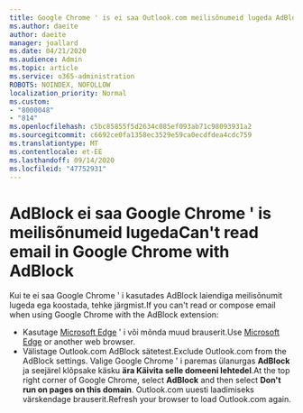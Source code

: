 ```yaml
---
title: Google Chrome ' is ei saa Outlook.com meilisõnumeid lugeda AdBlock
ms.author: daeite
author: daeite
manager: joallard
ms.date: 04/21/2020
ms.audience: Admin
ms.topic: article
ms.service: o365-administration
ROBOTS: NOINDEX, NOFOLLOW
localization_priority: Normal
ms.custom:
- "8000048"
- "814"
ms.openlocfilehash: c5bc85855f5d2634c085ef093ab71c98093931a2
ms.sourcegitcommit: c6692ce0fa1358ec3529e59ca0ecdfdea4cdc759
ms.translationtype: MT
ms.contentlocale: et-EE
ms.lasthandoff: 09/14/2020
ms.locfileid: "47752931"
---
```

# <a name="cant-read-email-in-google-chrome-with-adblock"></a><span data-ttu-id="3b0fd-102">AdBlock ei saa Google Chrome ' is meilisõnumeid lugeda</span><span class="sxs-lookup"><span data-stu-id="3b0fd-102">Can't read email in Google Chrome with AdBlock</span></span>

<span data-ttu-id="3b0fd-103">Kui te ei saa Google Chrome ' i kasutades AdBlock laiendiga meilisõnumit lugeda ega koostada, tehke järgmist.</span><span class="sxs-lookup"><span data-stu-id="3b0fd-103">If you can't read or compose email when using Google Chrome with the AdBlock extension:</span></span>

- <span data-ttu-id="3b0fd-104">Kasutage [Microsoft Edge](https://go.microsoft.com/fwlink/p/?linkid=2001503&amp;clcid=0x409) ' i või mõnda muud brauserit.</span><span class="sxs-lookup"><span data-stu-id="3b0fd-104">Use [Microsoft Edge](https://go.microsoft.com/fwlink/p/?linkid=2001503&amp;clcid=0x409) or another web browser.</span></span>
- <span data-ttu-id="3b0fd-105">Välistage Outlook.com AdBlock sätetest.</span><span class="sxs-lookup"><span data-stu-id="3b0fd-105">Exclude Outlook.com from the AdBlock settings.</span></span> <span data-ttu-id="3b0fd-106">Valige Google Chrome ' i paremas ülanurgas **AdBlock** ja seejärel klõpsake käsku **ära Käivita selle domeeni lehtedel**.</span><span class="sxs-lookup"><span data-stu-id="3b0fd-106">At the top right corner of Google Chrome, select **AdBlock** and then select **Don't run on pages on this domain**.</span></span> <span data-ttu-id="3b0fd-107">Outlook.com uuesti laadimiseks värskendage brauserit.</span><span class="sxs-lookup"><span data-stu-id="3b0fd-107">Refresh your browser to load Outlook.com again.</span></span>
